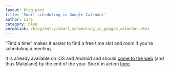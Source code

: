 ```yaml
---
layout: blog_post
title: 'Smart scheduling in Google Calendar'
author: Lars
category: blog
permalink: /blog/entry/smart_scheduling_in_google_calendar.html
---
```


“Find a time” makes it easier to find a free time slot and room if you're scheduling a meeting.

It is already available on iOS and Android and should [come to the web](https://gmail.googleblog.com/2016/09/save-time-with-smart-scheduling-in-Google-Calendar.html) (and thus Mailplane) by the end of the year. See it in action [here](https://blog.google/products/calendar/google-calendar-for-android-find-time/).
